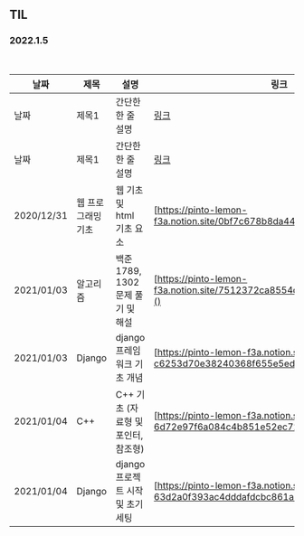 ## TIL

### 2022.1.5

<br/>

| 날짜 | 제목  | 설명              | 링크     |
| ---- | ----- | ----------------- | -------- |
| 날짜 | 제목1 | 간단한 한 줄 설명 | [링크]() |
| 날짜 | 제목1 | 간단한 한 줄 설명 | [링크]() |
| 2020/12/31 | 웹 프로그래밍 기초 | 웹 기초 및 html 기초 요소 | [https://pinto-lemon-f3a.notion.site/0bf7c678b8da4477bc2b101341f37bfa]() |
| 2021/01/03 | 알고리즘 | 백준 1789, 1302 문제 풀기 및 해설  | [https://pinto-lemon-f3a.notion.site/7512372ca8554d70ae0d52bd3199e92b]() |
| 2021/01/03 | Django | django 프레임워크 기초 개념  | [https://pinto-lemon-f3a.notion.site/Django-c6253d70e38240368f655e5eddd0f453]() |
| 2021/01/04 | C++ | C++ 기초 (자료형 및 포인터, 참조형)  | [https://pinto-lemon-f3a.notion.site/C-6d72e97f6a084c4b851e52ec7282ebfe]() |
| 2021/01/04 | Django | django 프로젝트 시작 및 초기 세팅  | [https://pinto-lemon-f3a.notion.site/Django-63d2a0f393ac4dddafdcbc861aba8eae]() |